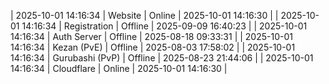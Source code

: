 | 2025-10-01 14:16:34 | Website | Online | 2025-10-01 14:16:30 |
| 2025-10-01 14:16:34 | Registration | Offline | 2025-09-09 16:40:23 |
| 2025-10-01 14:16:34 | Auth Server | Offline | 2025-08-18 09:33:31 |
| 2025-10-01 14:16:34 | Kezan (PvE) | Offline | 2025-08-03 17:58:02 |
| 2025-10-01 14:16:34 | Gurubashi (PvP) | Offline | 2025-08-23 21:44:06 |
| 2025-10-01 14:16:34 | Cloudflare | Online | 2025-10-01 14:16:30 |
